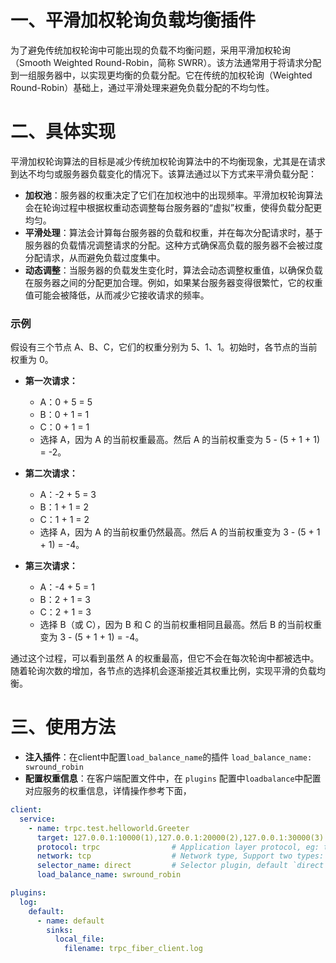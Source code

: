 # 一、平滑加权轮询负载均衡插件

为了避免传统加权轮询中可能出现的负载不均衡问题，采用平滑加权轮询（Smooth Weighted Round-Robin，简称 SWRR）。该方法通常用于将请求分配到一组服务器中，以实现更均衡的负载分配。它在传统的加权轮询（Weighted Round-Robin）基础上，通过平滑处理来避免负载分配的不均匀性。

# 二、具体实现

平滑加权轮询算法的目标是减少传统加权轮询算法中的不均衡现象，尤其是在请求到达不均匀或服务器负载变化的情况下。该算法通过以下方式来平滑负载分配：

- **加权池**：服务器的权重决定了它们在加权池中的出现频率。平滑加权轮询算法会在轮询过程中根据权重动态调整每台服务器的“虚拟”权重，使得负载分配更均匀。
- **平滑处理**：算法会计算每台服务器的负载和权重，并在每次分配请求时，基于服务器的负载情况调整请求的分配。这种方式确保高负载的服务器不会被过度分配请求，从而避免负载过度集中。
- **动态调整**：当服务器的负载发生变化时，算法会动态调整权重值，以确保负载在服务器之间的分配更加合理。例如，如果某台服务器变得很繁忙，它的权重值可能会被降低，从而减少它接收请求的频率。

### 示例

假设有三个节点 A、B、C，它们的权重分别为 5、1、1。初始时，各节点的当前权重为 0。

- **第一次请求：**
  - A：0 + 5 = 5
  - B：0 + 1 = 1
  - C：0 + 1 = 1
  - 选择 A，因为 A 的当前权重最高。然后 A 的当前权重变为 5 - (5 + 1 + 1) = -2。

- **第二次请求：**
  - A：-2 + 5 = 3
  - B：1 + 1 = 2
  - C：1 + 1 = 2
  - 选择 A，因为 A 的当前权重仍然最高。然后 A 的当前权重变为 3 - (5 + 1 + 1) = -4。

- **第三次请求：**
  - A：-4 + 5 = 1
  - B：2 + 1 = 3
  - C：2 + 1 = 3
  - 选择 B（或 C），因为 B 和 C 的当前权重相同且最高。然后 B 的当前权重变为 3 - (5 + 1 + 1) = -4。

通过这个过程，可以看到虽然 A 的权重最高，但它不会在每次轮询中都被选中。随着轮询次数的增加，各节点的选择机会逐渐接近其权重比例，实现平滑的负载均衡。

# 三、使用方法
 
- **注入插件**：在client中配置`load_balance_name`的插件 `load_balance_name: swround_robin`
- **配置权重信息**：在客户端配置文件中，在 `plugins` 配置中`loadbalance`中配置对应服务的权重信息，详情操作参考下面，

```yaml
client:
  service:
    - name: trpc.test.helloworld.Greeter
      target: 127.0.0.1:10000(1),127.0.0.1:20000(2),127.0.0.1:30000(3)      # Fullfill ip:port(weight) list here when use `direct` selector.(such as 23.9.0.1:90(1),34.5.6.7:90(2))
      protocol: trpc                # Application layer protocol, eg: trpc/http/...
      network: tcp                  # Network type, Support two types: tcp/udp
      selector_name: direct         # Selector plugin, default `direct`, it is used when you want to access via ip:port
      load_balance_name: swround_robin 

plugins:
  log:
    default:
      - name: default
        sinks:
          local_file:
            filename: trpc_fiber_client.log 
```